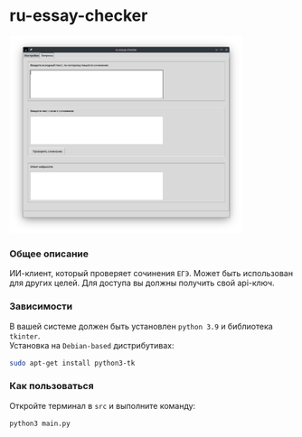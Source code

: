 # ru-essay-checker

<img src="https://github.com/OtryvnoyKalendar/ru-essay-checker/blob/main/screenshots/screenshot%201.png" height="350" >

### Общее описание
ИИ-клиент, который проверяет сочинения `ЕГЭ`. Может быть использован для других целей. Для доступа вы должны получить свой api-ключ.

### Зависимости
В вашей системе должен быть установлен `python 3.9` и библиотека `tkinter`.  
Установка на `Debian-based` дистрибутивах:  
```sh
sudo apt-get install python3-tk
```

### Как пользоваться 
Откройте терминал в `src` и выполните команду:  
```sh
python3 main.py
```

